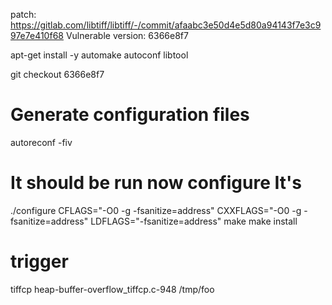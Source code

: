 patch: https://gitlab.com/libtiff/libtiff/-/commit/afaabc3e50d4e5d80a94143f7e3c997e7e410f68
Vulnerable version: 6366e8f7

apt-get install -y automake autoconf libtool


git checkout  6366e8f7

# Generate configuration files
autoreconf -fiv

# It should be run now configure It's
./configure CFLAGS="-O0 -g -fsanitize=address" CXXFLAGS="-O0 -g -fsanitize=address" LDFLAGS="-fsanitize=address"
make
make install


# trigger
tiffcp heap-buffer-overflow_tiffcp.c-948 /tmp/foo